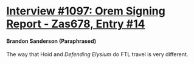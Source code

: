 # [Interview #1097: Orem Signing Report - Zas678, Entry #14](https://www.theoryland.com/intvmain.php?i=1097#14)

#### Brandon Sanderson (Paraphrased)

The way that Hoid and
*Defending Elysium*
do FTL travel is very different.

